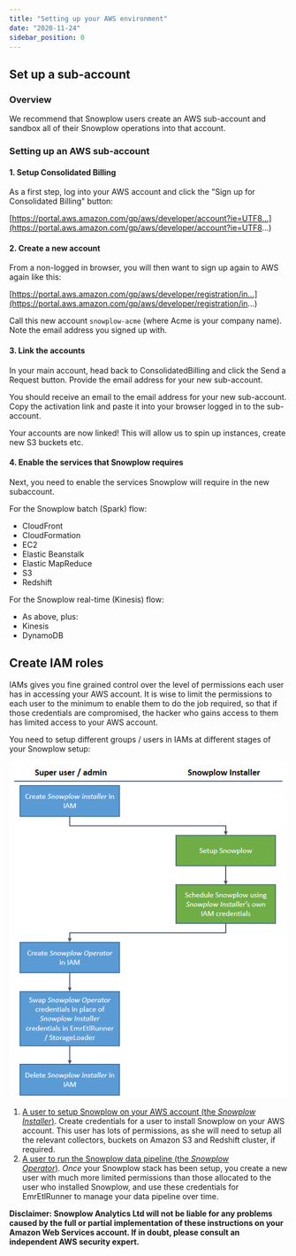 ```yaml
---
title: "Setting up your AWS environment"
date: "2020-11-24"
sidebar_position: 0
---
```


## Set up a sub-account

### Overview

We recommend that Snowplow users create an AWS sub-account and sandbox all of their Snowplow operations into that account.

### Setting up an AWS sub-account

#### 1. Setup Consolidated Billing

As a first step, log into your AWS account and click the "Sign up for Consolidated Billing" button:

[https://portal.aws.amazon.com/gp/aws/developer/account?ie=UTF8...](https://portal.aws.amazon.com/gp/aws/developer/account?ie=UTF8...)

#### 2. Create a new account

From a non-logged in browser, you will then want to sign up again to AWS again like this:

[https://portal.aws.amazon.com/gp/aws/developer/registration/in...](https://portal.aws.amazon.com/gp/aws/developer/registration/in...)

Call this new account `snowplow-acme` (where Acme is your company name). Note the email address you signed up with.

#### 3. Link the accounts

In your main account, head back to ConsolidatedBilling and click the Send a Request button. Provide the email address for your new sub-account.

You should receive an email to the email address for your new sub-account. Copy the activation link and paste it into your browser logged in to the sub-account.

Your accounts are now linked! This will allow us to spin up instances, create new S3 buckets etc.

#### 4. Enable the services that Snowplow requires

Next, you need to enable the services Snowplow will require in the new subaccount.

For the Snowplow batch (Spark) flow:

- CloudFront
- CloudFormation
- EC2
- Elastic Beanstalk
- Elastic MapReduce
- S3
- Redshift

For the Snowplow real-time (Kinesis) flow:

- As above, plus:
- Kinesis
- DynamoDB

## Create IAM roles

IAMs gives you fine grained control over the level of permissions each user has in accessing your AWS account. It is wise to limit the permissions to each user to the minimum to enable them to do the job required, so that if those credentials are compromised, the hacker who gains access to them has limited access to your AWS account.

You need to setup different groups / users in IAMs at different stages of your Snowplow setup:

![](images/setup-flow-cropped.png)

1. [A user to setup Snowplow on your AWS account (the _Snowplow Installer_)](/docs/getting-started-on-snowplow-open-source/setup-snowplow-on-aws/setting-up-your-aws-environment/iam-permissions-for-installing-snowplow/index.md). Create credentials for a user to install Snowplow on your AWS account. This user has lots of permissions, as she will need to setup all the relevant collectors, buckets on Amazon S3 and Redshift cluster, if required.
2. [A user to run the Snowplow data pipeline (the _Snowplow Operator_)](/docs/getting-started-on-snowplow-open-source/setup-snowplow-on-aws/setting-up-your-aws-environment/iam-permissions-for-operating-snowplow/index.md). _Once_ your Snowplow stack has been setup, you create a new user with much more limited permissions than those allocated to the user who installed Snowplow, and use these credentials for EmrEtlRunner to manage your data pipeline over time.

**Disclaimer: Snowplow Analytics Ltd will not be liable for any problems caused by the full or partial implementation of these instructions on your Amazon Web Services account. If in doubt, please consult an independent AWS security expert.**
